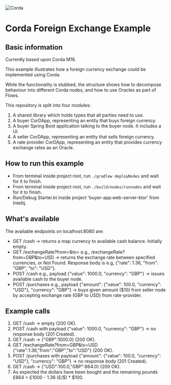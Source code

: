 ![Corda](https://www.corda.net/wp-content/uploads/2016/11/fg005_corda_b.png)

# Corda Foreign Exchange Example

## Basic information

Currently based upon Corda M16.

This example illustrates how a foreign currency exchange could be implemented using Corda.

While the functionality is stubbed, the structure shows how to decompose behaviour into different Corda nodes, and how
to use Oracles as part of Flows.

This repository is split into four modules:

1. A shared library which holds types that all parties need to use.
2. A buyer CorDApp, representing an entity that buys foreign currency.
3. A buyer Spring Boot application talking to the buyer node. It includes a UI. 
4. A seller CorDApp, representing an entity that sells foreign currency.
5. A rate provider CorDApp, representing an entity that provides currency exchange rates as an Oracle.

## How to run this example

- From terminal inside project root, run `./gradlew deployNodes` and wait for it to finish.
- From terminal inside project root, run `./build/nodes/runnodes` and wait for it to finish.
- Run/Debug Starter.kt inside project 'buyer-app:web-server-ktor' from Intellij.

## What's available

The available endpoints on localhost:8080 are:

- GET /cash -> returns a map currency to available cash balance. Initially empty.
- GET /exchangeRate?from=<fromCurrencyCode>&to=<toCurrencyCode> e.g., /exchangeRate?from=GBP&to=USD -> returns the exchange rate between specified currencies, or Not Found. Response body is e.g, {"rate": 1.36, "from": "GBP", "to": "USD"}.
- POST /cash e.g., payload {"value": 1000.0, "currency": "GBP"} -> issues available cash to the buyer node.
- POST /purchases e.g., payload {"amount": {"value": 100.0, "currency": "USD"}, "currency": "GBP"} -> buys given amount ($10) from seller node by accepting exchange rate (GBP to USD) from rate-provider.

## Example calls

1. GET /cash -> empty (200 OK).
2. POST /cash with payload {"value": 1000.0, "currency": "GBP"} -> no response body (201 Created).
3. GET /cash -> {"GBP":1000.0} (200 OK).
4. GET /exchangeRate?from=GBP&to=USD {"rate":1.36,"from":"GBP","to":"USD"} (200 OK).
5. POST /purchases with payload {"amount": {"value": 100.0, "currency": "USD"}, "currency": "GBP"} -> no response body (201 Created).
6. GET /cash -> {"USD":100.0,"GBP":864.0} (200 OK).
7. As expected the dollars have been bought and the remaining pounds £864 = £1000 - 1.36 (£/$) * $100.